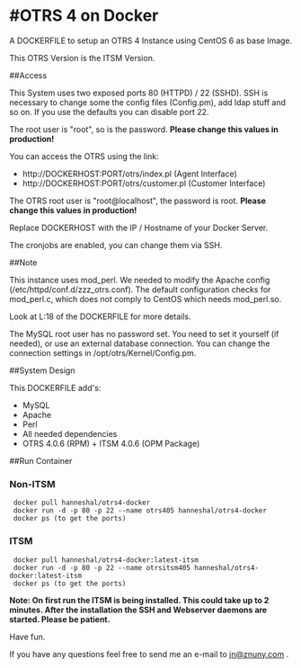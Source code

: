 #OTRS 4 on Docker
============

A DOCKERFILE to setup an OTRS 4 Instance using CentOS 6 as base Image.

This OTRS Version is the ITSM Version.

##Access

This System uses two exposed ports 80 (HTTPD) / 22 (SSHD). SSH is necessary to change some the config files (Config.pm), add ldap stuff and so on. If you use the defaults you can disable port 22.

The root user is "root", so is the password.
**Please change this values in production!**

You can access the OTRS using the link: 

* http://DOCKERHOST:PORT/otrs/index.pl (Agent Interface)
* http://DOCKERHOST:PORT/otrs/customer.pl (Customer Interface)

The OTRS root user is "root@localhost", the password is root.
**Please change this values in production!**

Replace DOCKERHOST with the IP / Hostname of your Docker Server.

The cronjobs are enabled, you can change them via SSH.

##Note

This instance uses mod_perl. We needed to modify the Apache config (/etc/httpd/conf.d/zzz_otrs.conf). The default configuration checks for mod_perl.c, which does not comply to CentOS which needs mod_perl.so.

Look at L:18 of the DOCKERFILE for more details.

The MySQL root user has no password set. You need to set it yourself (if needed), or use an external database connection. You can change the connection settings in /opt/otrs/Kernel/Config.pm.

##System Design

This DOCKERFILE add's: 
* MySQL
* Apache
* Perl
* All needed dependencies
* OTRS 4.0.6 (RPM) + ITSM 4.0.6 (OPM Package)

##Run Container

### Non-ITSM
     docker pull hanneshal/otrs4-docker
     docker run -d -p 80 -p 22 --name otrs405 hanneshal/otrs4-docker
     docker ps (to get the ports)

### ITSM
     docker pull hanneshal/otrs4-docker:latest-itsm
     docker run -d -p 80 -p 22 --name otrsitsm405 hanneshal/otrs4-docker:latest-itsm
     docker ps (to get the ports)

 **Note: On first run the ITSM is being installed. This could take up to 2 minutes.
 After the installation the SSH and Webserver daemons are started. Please be patient.**
     

Have fun.

If you have any questions feel free to send me an e-mail to jn@znuny.com .

